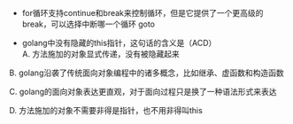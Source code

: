 






-  for循环支持continue和break来控制循环，但是它提供了一个更高级的break，可以选择中断哪一个循环
    goto
    
- golang中没有隐藏的this指针，这句话的含义是（ACD）    
A. 方法施加的对象显式传递，没有被隐藏起来

B. golang沿袭了传统面向对象编程中的诸多概念，比如继承、虚函数和构造函数

C. golang的面向对象表达更直观，对于面向过程只是换了一种语法形式来表达

D. 方法施加的对象不需要非得是指针，也不用非得叫this

